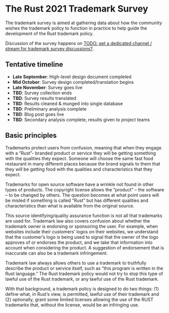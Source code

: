 # The Rust 2021 Trademark Survey

The trademark survey is aimed at gathering data about how the community wishes
the trademark policy to function in practice to help guide the development of
the Rust trademark policy.

Discussion of the survey happens on [TODO: get a dedicated channel / stream for trademark survey discussions?](https://rust-lang.zulipchat.com/#narrow/stream/294169-t-community.2Frust-survey-2021).

## Tentative timeline

* **Late September**: High-level design document completed
* **Mid October**: Survey design completed/translation begins
* **Late November**: Survey goes live
* **TBD**: Survey collection ends
* **TBD**: Survey results translated
* **TBD**: Results cleaned & munged into single database
* **TBD**: Preliminary analysis complete
* **TBD**: Blog post goes live
* **TBD**: Secondary analysis complete, results given to project teams

## Basic principles

Trademarks protect users from confusion, meaning that when they engage with a
“Rust”- branded product or service they will be getting something with the
qualities they expect. Someone will choose the same fast food restaurant in
many different places because the brand signals to them that they will be
getting food with the qualities and characteristics that they expect.

Trademarks for open source software have a wrinkle not found in other types of
products. The copyright license allows the “product” – the software – to be
changed by others. The question becomes at what point users will be misled if
something is called “Rust” but has different qualities and characteristics than
what is available from the original source.

This source identifying/quality assurance function is not all that trademarks
are used for. Trademark law also covers confusion about whether the trademark
owner is endorsing or sponsoring the user. For example, when websites include
their customers’ logos on their websites, we understand that the customer’s
logo is being used to signal that the owner of the logo approves of or endorses
the product, and we take that information into account when considering the
product. A suggestion of endorsement that is inaccurate can also be a trademark
infringement.

Trademark law always allows others to use a trademark to truthfully describe
the product or service itself, such as “this program is written in the Rust
language.” The Rust trademark policy would not try to stop this type of lawful
use of the Rust trademark, or any lawful use of the Rust trademark.

With that background, a trademark policy is designed to do two things: (1)
define what, in Rust’s view, is permitted, lawful use of their trademark and
(2) optionally, grant some limited licenses allowing the use of the RUST
trademarks that, without the license, would be an infringing use.
